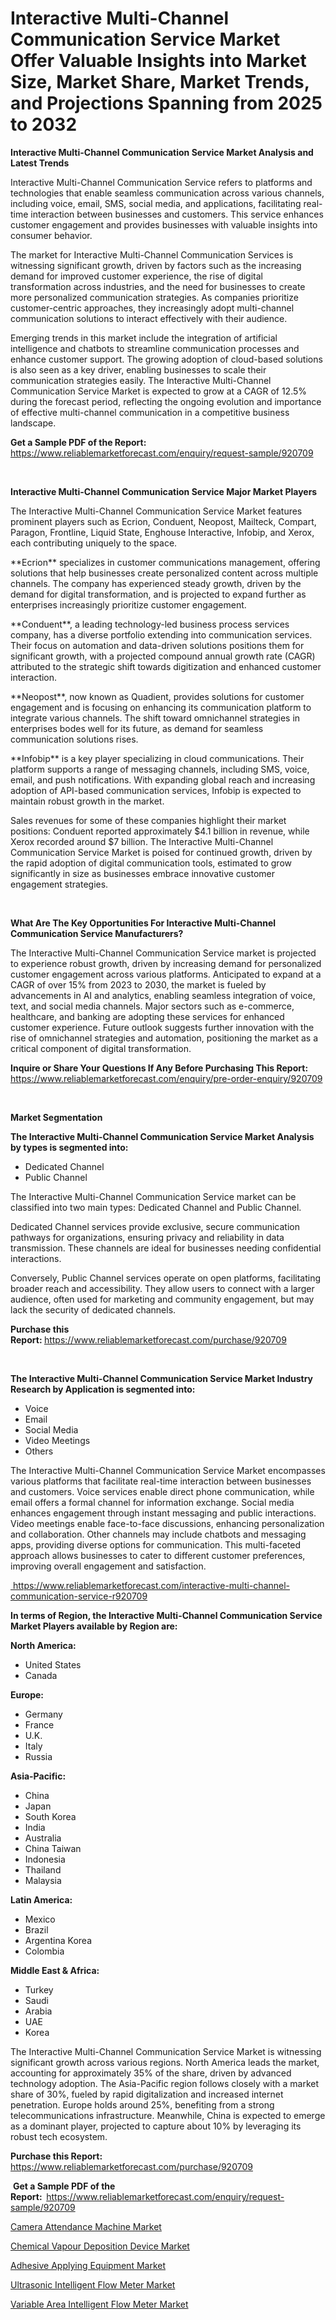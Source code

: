 <p><h1>Interactive Multi-Channel Communication Service Market Offer Valuable Insights into Market Size, Market Share, Market Trends, and Projections Spanning from 2025 to 2032</h1></p><p><strong>Interactive Multi-Channel Communication Service Market Analysis and Latest Trends</strong></p>
<p><p>Interactive Multi-Channel Communication Service refers to platforms and technologies that enable seamless communication across various channels, including voice, email, SMS, social media, and applications, facilitating real-time interaction between businesses and customers. This service enhances customer engagement and provides businesses with valuable insights into consumer behavior.</p><p>The market for Interactive Multi-Channel Communication Services is witnessing significant growth, driven by factors such as the increasing demand for improved customer experience, the rise of digital transformation across industries, and the need for businesses to create more personalized communication strategies. As companies prioritize customer-centric approaches, they increasingly adopt multi-channel communication solutions to interact effectively with their audience.</p><p>Emerging trends in this market include the integration of artificial intelligence and chatbots to streamline communication processes and enhance customer support. The growing adoption of cloud-based solutions is also seen as a key driver, enabling businesses to scale their communication strategies easily. The Interactive Multi-Channel Communication Service Market is expected to grow at a CAGR of 12.5% during the forecast period, reflecting the ongoing evolution and importance of effective multi-channel communication in a competitive business landscape.</p></p>
<p><strong>Get a Sample PDF of the Report:&nbsp;</strong> <a href="https://www.reliablemarketforecast.com/enquiry/request-sample/920709?utm_campaign=1167&utm_medium=2&utm_source=Github&utm_content=ia&utm_term=28022025&utm_id=interactive-multi-channel-communication-service">https://www.reliablemarketforecast.com/enquiry/request-sample/920709</a></p>
<p>&nbsp;</p>
<p><strong>Interactive Multi-Channel Communication Service Major Market Players</strong></p>
<p><p>The Interactive Multi-Channel Communication Service Market features prominent players such as Ecrion, Conduent, Neopost, Mailteck, Compart, Paragon, Frontline, Liquid State, Enghouse Interactive, Infobip, and Xerox, each contributing uniquely to the space.</p><p>**Ecrion** specializes in customer communications management, offering solutions that help businesses create personalized content across multiple channels. The company has experienced steady growth, driven by the demand for digital transformation, and is projected to expand further as enterprises increasingly prioritize customer engagement.</p><p>**Conduent**, a leading technology-led business process services company, has a diverse portfolio extending into communication services. Their focus on automation and data-driven solutions positions them for significant growth, with a projected compound annual growth rate (CAGR) attributed to the strategic shift towards digitization and enhanced customer interaction.</p><p>**Neopost**, now known as Quadient, provides solutions for customer engagement and is focusing on enhancing its communication platform to integrate various channels. The shift toward omnichannel strategies in enterprises bodes well for its future, as demand for seamless communication solutions rises.</p><p>**Infobip** is a key player specializing in cloud communications. Their platform supports a range of messaging channels, including SMS, voice, email, and push notifications. With expanding global reach and increasing adoption of API-based communication services, Infobip is expected to maintain robust growth in the market.</p><p>Sales revenues for some of these companies highlight their market positions: Conduent reported approximately $4.1 billion in revenue, while Xerox recorded around $7 billion. The Interactive Multi-Channel Communication Service Market is poised for continued growth, driven by the rapid adoption of digital communication tools, estimated to grow significantly in size as businesses embrace innovative customer engagement strategies.</p></p>
<p>&nbsp;</p>
<p><strong>What Are The Key Opportunities For Interactive Multi-Channel Communication Service Manufacturers?</strong></p>
<p><p>The Interactive Multi-Channel Communication Service market is projected to experience robust growth, driven by increasing demand for personalized customer engagement across various platforms. Anticipated to expand at a CAGR of over 15% from 2023 to 2030, the market is fueled by advancements in AI and analytics, enabling seamless integration of voice, text, and social media channels. Major sectors such as e-commerce, healthcare, and banking are adopting these services for enhanced customer experience. Future outlook suggests further innovation with the rise of omnichannel strategies and automation, positioning the market as a critical component of digital transformation.</p></p>
<p><strong>Inquire or Share Your Questions If Any Before Purchasing This Report:</strong> <a href="https://www.reliablemarketforecast.com/enquiry/pre-order-enquiry/920709?utm_campaign=1167&utm_medium=2&utm_source=Github&utm_content=ia&utm_term=28022025&utm_id=interactive-multi-channel-communication-service">https://www.reliablemarketforecast.com/enquiry/pre-order-enquiry/920709</a></p>
<p>&nbsp;</p>
<p><strong>Market Segmentation</strong></p>
<p><strong>The Interactive Multi-Channel Communication Service Market Analysis by types is segmented into:</strong></p>
<p><ul><li>Dedicated Channel</li><li>Public Channel</li></ul></p>
<p><p>The Interactive Multi-Channel Communication Service market can be classified into two main types: Dedicated Channel and Public Channel. </p><p>Dedicated Channel services provide exclusive, secure communication pathways for organizations, ensuring privacy and reliability in data transmission. These channels are ideal for businesses needing confidential interactions. </p><p>Conversely, Public Channel services operate on open platforms, facilitating broader reach and accessibility. They allow users to connect with a larger audience, often used for marketing and community engagement, but may lack the security of dedicated channels.</p></p>
<p><strong>Purchase this Report:&nbsp;</strong><a href="https://www.reliablemarketforecast.com/purchase/920709?utm_campaign=1167&utm_medium=2&utm_source=Github&utm_content=ia&utm_term=28022025&utm_id=interactive-multi-channel-communication-service">https://www.reliablemarketforecast.com/purchase/920709</a></p>
<p>&nbsp;</p>
<p><strong>The Interactive Multi-Channel Communication Service Market Industry Research by Application is segmented into:</strong></p>
<p><ul><li>Voice</li><li>Email</li><li>Social Media</li><li>Video Meetings</li><li>Others</li></ul></p>
<p><p>The Interactive Multi-Channel Communication Service Market encompasses various platforms that facilitate real-time interaction between businesses and customers. Voice services enable direct phone communication, while email offers a formal channel for information exchange. Social media enhances engagement through instant messaging and public interactions. Video meetings enable face-to-face discussions, enhancing personalization and collaboration. Other channels may include chatbots and messaging apps, providing diverse options for communication. This multi-faceted approach allows businesses to cater to different customer preferences, improving overall engagement and satisfaction.</p></p>
<p><a href="https://www.reliablemarketforecast.com/interactive-multi-channel-communication-service-r920709?utm_campaign=1167&utm_medium=2&utm_source=Github&utm_content=ia&utm_term=28022025&utm_id=interactive-multi-channel-communication-service">&nbsp;https://www.reliablemarketforecast.com/interactive-multi-channel-communication-service-r920709</a></p>
<p><strong>In terms of Region, the Interactive Multi-Channel Communication Service Market Players available by Region are:</strong></p>
<p>
    <p> <strong> North America: </strong>
        <ul>
            <li>United States</li>
            <li>Canada</li>
        </ul>
        </p> 
    <p> <strong> Europe: </strong>
        <ul>
            <li>Germany</li>
            <li>France</li>
            <li>U.K.</li>
            <li>Italy</li>
            <li>Russia</li>
        </ul>
        </p> 
    <p> <strong> Asia-Pacific: </strong>
        <ul>
            <li>China</li>
            <li>Japan</li>
            <li>South Korea</li>
            <li>India</li>
            <li>Australia</li>
            <li>China Taiwan</li>
            <li>Indonesia</li>
            <li>Thailand</li>
            <li>Malaysia</li>
        </ul>
        </p> 
    <p> <strong> Latin America: </strong>
        <ul>
            <li>Mexico</li>
            <li>Brazil</li>
            <li>Argentina Korea</li>
            <li>Colombia</li>
        </ul>
        </p> 
    <p> <strong> Middle East & Africa: </strong>
        <ul>
            <li>Turkey</li>
            <li>Saudi</li>
            <li>Arabia</li>
            <li>UAE</li>
            <li>Korea</li>
        </ul>
    </p>
    </p>
<p><p>The Interactive Multi-Channel Communication Service Market is witnessing significant growth across various regions. North America leads the market, accounting for approximately 35% of the share, driven by advanced technology adoption. The Asia-Pacific region follows closely with a market share of 30%, fueled by rapid digitalization and increased internet penetration. Europe holds around 25%, benefiting from a strong telecommunications infrastructure. Meanwhile, China is expected to emerge as a dominant player, projected to capture about 10% by leveraging its robust tech ecosystem.</p></p>
<p><strong>Purchase this Report: </strong><a href="https://www.reliablemarketforecast.com/purchase/920709?utm_campaign=1167&utm_medium=2&utm_source=Github&utm_content=ia&utm_term=28022025&utm_id=interactive-multi-channel-communication-service">https://www.reliablemarketforecast.com/purchase/920709</a></p>
<p>&nbsp;<strong>Get a Sample PDF of the Report:&nbsp;&nbsp;</strong><a href="https://www.reliablemarketforecast.com/enquiry/request-sample/920709?utm_campaign=1167&utm_medium=2&utm_source=Github&utm_content=ia&utm_term=28022025&utm_id=interactive-multi-channel-communication-service">https://www.reliablemarketforecast.com/enquiry/request-sample/920709</a></p>
<p><strong></strong></p>
<p><p><a href="https://github.com/dbichayison/Market-Research-Report-List-1/blob/main/camera-attendance-machine-market.md?utm_campaign=1167&utm_medium=2&utm_source=Github&utm_content=ia&utm_term=28022025&utm_id=interactive-multi-channel-communication-service">Camera Attendance Machine Market</a></p><p><a href="https://github.com/pearlinewhite4692/Market-Research-Report-List-1/blob/main/chemical-vapour-deposition-device-market.md?utm_campaign=1167&utm_medium=2&utm_source=Github&utm_content=ia&utm_term=28022025&utm_id=interactive-multi-channel-communication-service">Chemical Vapour Deposition Device Market</a></p><p><a href="https://github.com/nafidurii/Market-Research-Report-List-1/blob/main/adhesive-applying-equipment-market.md?utm_campaign=1167&utm_medium=2&utm_source=Github&utm_content=ia&utm_term=28022025&utm_id=interactive-multi-channel-communication-service">Adhesive Applying Equipment Market</a></p><p><a href="https://github.com/NargisHussain75/Market-Research-Report-List-1/blob/main/ultrasonic-intelligent-flow-meter-market.md?utm_campaign=1167&utm_medium=2&utm_source=Github&utm_content=ia&utm_term=28022025&utm_id=interactive-multi-channel-communication-service">Ultrasonic Intelligent Flow Meter Market</a></p><p><a href="https://github.com/hillsmyung726/Market-Research-Report-List-1/blob/main/variable-area-intelligent-flow-meter-market.md?utm_campaign=1167&utm_medium=2&utm_source=Github&utm_content=ia&utm_term=28022025&utm_id=interactive-multi-channel-communication-service">Variable Area Intelligent Flow Meter Market</a></p></p>